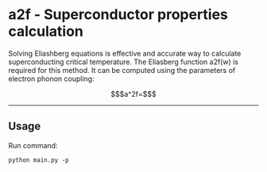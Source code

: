 # a2f - Superconductor properties calculation
Solving Eliashberg equations is effective and accurate way to calculate superconducting critical temperature. The Eliasberg function a2f(w) is required for this method. It can be computed using the parameters of electron phonon coupling:
```math
$a^2f=$
```
---
## Usage
Run command:
```
python main.py -p 
```
